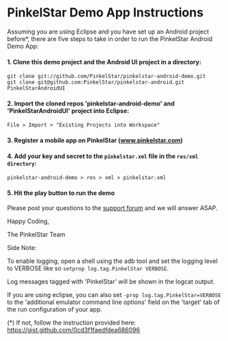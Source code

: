 PinkelStar Demo App Instructions
================================

Assuming you are using Eclipse and you have set up an Android project before*, there are five steps to take in order to run the PinkelStar Android Demo App:

#### 1. Clone this demo project and the Android UI project in a directory:
    
    git clone git://github.com/PinkelStar/pinkelstar-android-demo.git
    git clone git@github.com:PinkelStar/pinkelstar-android.git PinkelStarAndroidUI
    
#### 2. Import the cloned repos 'pinkelstar-android-demo' and 'PinkelStarAndroidUI'  project into Eclipse:
    
    File > Import > "Existing Projects into Workspace"

#### 3. Register a mobile app on PinkelStar (www.pinkelstar.com)
    
    

#### 4. Add your key and secret to the `pinkelstar.xml` file in the `res/xml directory`:
    
    pinkelstar-android-demo > res > xml > pinkelstar.xml
    
#### 5. Hit the play button to run the demo
    

Please post your questions to the [support forum](http://support.pinkelstar.com) and we will answer ASAP.

Happy Coding,

The PinkelStar Team


Side Note:

To enable logging, open a shell using the adb tool and set the logging level to VERBOSE like so `setprop log.tag.PinkelStar VERBOSE`.

Log messages tagged with 'PinkelStar' will be shown in the logcat output.

If you are using eclipse, you can also set `-prop log.tag.PinkelStar=VERBOSE` to the 'additional emulator command line options' field on the 'target' tab of the run configuration of your app.


(*) If not, follow the instruction provided here: https://gist.github.com/0cd3f1faedfdea686096
